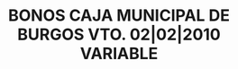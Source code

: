 ---
layout: asset
title: BONOS CAJA MUNICIPAL DE BURGOS VTO. 02|02|2010 VARIABLE
isin: ES0314961048
---